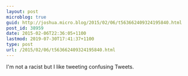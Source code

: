 ```yaml
---
layout: post
microblog: true
guid: http://joshua.micro.blog/2015/02/06/t563662409324195840.html
post_id: 38959
date: 2015-02-06T22:36:05+1100
lastmod: 2019-07-30T17:41:37+1100
type: post
url: /2015/02/06/t563662409324195840.html
---
```

I'm not a racist but I like tweeting confusing Tweets.
